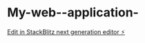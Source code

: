 # My-web--application-

[Edit in StackBlitz next generation editor ⚡️](https://stackblitz.com/~/github.com/ManikandanKumarkp/My-web--application-)